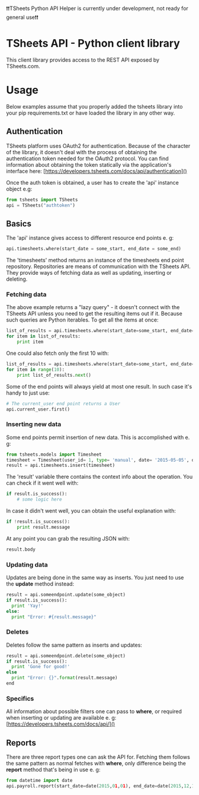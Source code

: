 :exclamation::exclamation:TSheets Python API Helper is currently under development, not ready for general use:exclamation::exclamation:

# TSheets API - Python client library

This client library provides access to the REST API exposed by TSheets.com.

# Usage

Below examples assume that you properly added the tsheets library into your pip requirements.txt or have loaded the library in any other way.

## Authentication

TSheets platform uses OAuth2 for authentication. Because of the character of the library, it doesn't deal with the process of obtaining the authentication token needed for the OAuth2 protocol. You can find information about obtaining the token statically via the application's interface here: [https://developers.tsheets.com/docs/api/authentication]()

Once the auth token is obtained, a user has to create the 'api' instance object e.g:

```python
from tsheets import TSheets
api = TSheets("authtoken")
```

## Basics

The 'api' instance gives access to different resource end points e. g:

```python
api.timesheets.where(start_date = some_start, end_date = some_end)
```

The 'timesheets' method returns an instance of the timesheets end point repository. Repositories are means of communication with the TSheets API. They provide ways of fetching data as well as updating, inserting or deleting.

### Fetching data

The above example returns a "lazy query" - it doesn't connect with the TSheets API unless you need to get the resulting items out if it. Because such queries are Python iterables. To get all the items at once:

```python
list_of_results = api.timesheets.where(start_date=some_start, end_date=some_end).all()
for item in list_of_results:
    print item
```

One could also fetch only the first 10 with:

```python
list_of_results = api.timesheets.where(start_date=some_start, end_date=some_end)
for item in range(10):
    print list_of_results.next()
```

Some of the end points will always yield at most one result. In such case it's handy to just use:

```python
# The current_user end point returns a User
api.current_user.first()
```

### Inserting new data

Some end points permit insertion of new data. This is accomplished with e. g:

```python
from tsheets.models import Timesheet
timesheet = Timesheet(user_id= 1, type= 'manual', date= '2015-05-05', duration= 5500, jobcode_id=0)
result = api.timesheets.insert(timesheet)
```


The 'result' variable there contains the context info about the operation. You can check if it went well with:

```python
if result.is_success():
    # some logic here
```

In case it didn't went well, you can obtain the useful explanation with:

```python
if !result.is_success():
    print result.message
```

At any point you can grab the resulting JSON with:

```python
result.body
```

### Updating data

Updates are being done in the same way as inserts. You just need to use the **update** method instead:

```python
result = api.someendpoint.update(some_object)
if result.is_success():
  print 'Yay!'
else:
  print "Error: #{result.message}"
```

### Deletes

Deletes follow the same pattern as inserts and updates:

```python
result = api.someendpoint.delete(some_object)
if result.is_success():
  print 'Gone for good!'
else
  print "Error: {}".format(result.message)
end
```

### Specifics

All information about possible filters one can pass to **where**, or required when inserting or updating are available e. g: [https://developers.tsheets.com/docs/api/]()

## Reports

There are three report types one can ask the API for. Fetching them follows the same pattern as normal fetches with **where**, only difference being the **report** method that's being in use e. g:

```python
from datetime import date
api.payroll.report(start_date=date(2015,01,01), end_date=date(2015,12,12)).first()
```
